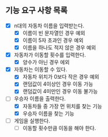 ## 기능 요구 사항 목록

- [x] n대의 자동차 이름을 입력받는다.
    - [x] 이름이 빈 문자열인 경우 예외
    - [x] 이름이 5자 초과인 경우 예외
    - [x] 이름을 하나도 적지 않은 경우 예외

- [x] 자동차가 이동할 횟수를 입력한다.
    - [x] 양수가 아닌 경우 에외

- [x] 자동차는 이동할 수 있다.
    - [x] 자동차 위치가 0보다 작은 경우 예외
    - [x] 랜덤값이 4이상인 경우 이동 가능
    - [x] 랜덤값이 4미만인 경우 이동 불가능

- [ ] 우승자 이름을 출력한다.
    - [x] 자동차들 중 가장 먼 위치를 찾는 기능
    - [x] 우승자 이름을 찾는 기능

- [ ] 게임을 실행한다.
    - [ ] 이동할 횟수만큼 이동을 해야 한다.
